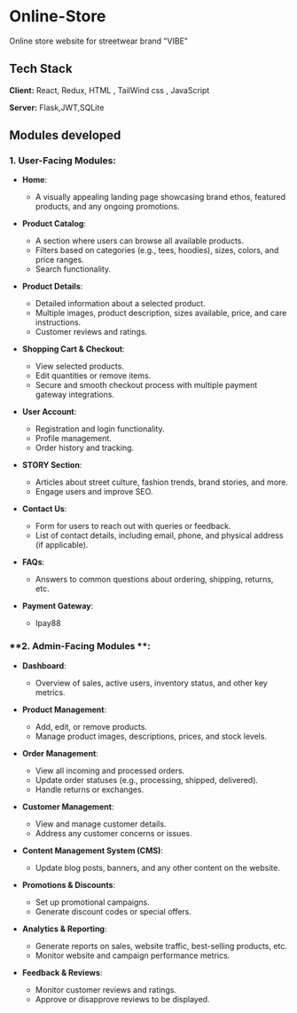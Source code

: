 # Online-Store
Online store website for streetwear brand "VIBE"

## Tech Stack

**Client:** React, Redux, HTML , TailWind css , JavaScript

**Server:** Flask,JWT,SQLite

## Modules developed

### **1. User-Facing Modules:**

- **Home**: 
  - A visually appealing landing page showcasing brand ethos, featured products, and any ongoing promotions.

- **Product Catalog**: 
  - A section where users can browse all available products.
  - Filters based on categories (e.g., tees, hoodies), sizes, colors, and price ranges.
  - Search functionality.

- **Product Details**:
  - Detailed information about a selected product.
  - Multiple images, product description, sizes available, price, and care instructions.
  - Customer reviews and ratings.

- **Shopping Cart & Checkout**:
  - View selected products.
  - Edit quantities or remove items.
  - Secure and smooth checkout process with multiple payment gateway integrations.

- **User Account**:
  - Registration and login functionality.
  - Profile management.
  - Order history and tracking.

- **STORY Section**:
  - Articles about street culture, fashion trends, brand stories, and more.
  - Engage users and improve SEO.

- **Contact Us**:
  - Form for users to reach out with queries or feedback.
  - List of contact details, including email, phone, and physical address (if applicable).
  
- **FAQs**:
  - Answers to common questions about ordering, shipping, returns, etc.

- **Payment Gateway**:
  - Ipay88

### **2. Admin-Facing Modules **:

- **Dashboard**:
  - Overview of sales, active users, inventory status, and other key metrics.

- **Product Management**:
  - Add, edit, or remove products.
  - Manage product images, descriptions, prices, and stock levels.

- **Order Management**:
  - View all incoming and processed orders.
  - Update order statuses (e.g., processing, shipped, delivered).
  - Handle returns or exchanges.

- **Customer Management**:
  - View and manage customer details.
  - Address any customer concerns or issues.

- **Content Management System (CMS)**:
  - Update blog posts, banners, and any other content on the website.

- **Promotions & Discounts**:
  - Set up promotional campaigns.
  - Generate discount codes or special offers.

- **Analytics & Reporting**:
  - Generate reports on sales, website traffic, best-selling products, etc.
  - Monitor website and campaign performance metrics.

- **Feedback & Reviews**:
  - Monitor customer reviews and ratings.
  - Approve or disapprove reviews to be displayed.

